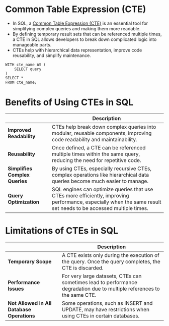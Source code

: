 # Common Table Expression (CTE)
- In SQL, a [Common Table Expression (CTE)](https://www.geeksforgeeks.org/sql/cte-in-sql/) is an essential tool for simplifying complex queries and making them more readable. 
- By defining temporary result sets that can be referenced multiple times, a CTE in SQL allows developers to break down complicated logic into manageable parts. 
- CTEs help with hierarchical data representation, improve code reusability, and simplify maintenance.

````
WITH cte_name AS (
    SELECT query
)
SELECT *
FROM cte_name;
````

# Benefits of Using CTEs in SQL

|                                | Description                                                                                                                                                      |
|--------------------------------|------------------------------------------------------------------------------------------------------------------------------------------------------------------|
| **Improved Readability**       | CTEs help break down complex queries into modular, reusable components, improving code readability and maintainability.                                          |
| **Reusability**                | Once defined, a CTE can be referenced multiple times within the same query, reducing the need for repetitive code.                                               |
| **Simplifies Complex Queries** | By using CTEs, especially recursive CTEs, complex operations like hierarchical data queries become much easier to manage.                                        |
| **Query Optimization**         | SQL engines can optimize queries that use CTEs more efficiently, improving performance, especially when the same result set needs to be accessed multiple times. |

# Limitations of CTEs in SQL

|                                            | Description                                                                                                             |
|--------------------------------------------|-------------------------------------------------------------------------------------------------------------------------|
| **Temporary Scope**                        | A CTE exists only during the execution of the query. Once the query completes, the CTE is discarded.                    |
| **Performance Issues**                     | For very large datasets, CTEs can sometimes lead to performance degradation due to multiple references to the same CTE. |
| **Not Allowed in All Database Operations** | Some operations, such as INSERT and UPDATE, may have restrictions when using CTEs in certain databases.                 |